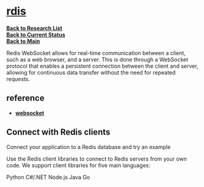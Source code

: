 # **[rdis](https://redis.io/docs/latest/develop/connect/clients/)**

**[Back to Research List](../../../research/research_list.md)**\
**[Back to Current Status](../../../development/status/weekly/current_status.md)**\
**[Back to Main](../../../README.md)**

Redis WebSocket allows for real-time communication between a client, such as a web browser, and a server. This is done through a WebSocket protocol that enables a persistent connection between the client and server, allowing for continuous data transfer without the need for repeated requests.

## reference

- **[websocket](https://medium.com/@bhanushaliyash2000/scaling-web-sockets-in-node-js-using-redis-pub-sub-f7dcf5b5dd98#:~:text=Web%20Sockets%20are%20a%20communication,to%20build%20real%2Dtime%20applications.)**

## Connect with Redis clients

Connect your application to a Redis database and try an example

Use the Redis client libraries to connect to Redis servers from your own code. We support client libraries for five main languages:

Python
C#/.NET
Node.js
Java
Go

